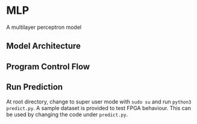 # MLP
A multilayer perceptron model

## Model Architecture

## Program Control Flow

## Run Prediction
At root directory, change to super user mode with `sudo su` and run `python3 predict.py`. A sample dataset is provided to test FPGA behaviour. This can be used by changing the code under `predict.py`.
